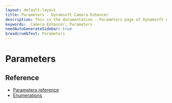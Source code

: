 ```yaml
---
layout: default-layout
title: Parameters - Dynamsoft Camera Enhancer
description: This is the documentation - Parameters page of Dynamsoft Camera Enhancer.
keywords:  Camera Enhancer, Parameters
needAutoGenerateSidebar: true
breadcrumbText: Parameters
---
```

# Parameters

## Reference

- [Parameters reference]({{site.reference}})
- [Enumerations]({{site.enumerations}})